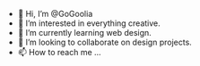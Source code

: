 - 👋 Hi, I’m @GoGoolia
- 👀 I’m interested in everything creative.
- 🌱 I’m currently learning web design.
- 💞️ I’m looking to collaborate on design projects.
- 📫 How to reach me ...

<!---
GoGoolia/GoGoolia is a ✨ special ✨ repository because its `README.md` (this file) appears on your GitHub profile.
You can click the Preview link to take a look at your changes.
--->
